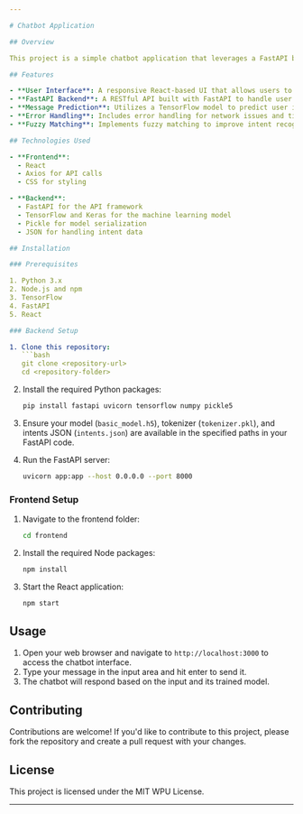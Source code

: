 ```yaml
---

# Chatbot Application

## Overview

This project is a simple chatbot application that leverages a FastAPI backend and a React frontend. The chatbot uses a machine learning model to provide responses based on user input, and it features a user-friendly interface for interaction.

## Features

- **User Interface**: A responsive React-based UI that allows users to send messages and receive responses from the chatbot.
- **FastAPI Backend**: A RESTful API built with FastAPI to handle user requests and respond with appropriate messages based on a trained machine learning model.
- **Message Prediction**: Utilizes a TensorFlow model to predict user intents and generate appropriate responses.
- **Error Handling**: Includes error handling for network issues and timeout scenarios.
- **Fuzzy Matching**: Implements fuzzy matching to improve intent recognition and response accuracy.

## Technologies Used

- **Frontend**: 
  - React
  - Axios for API calls
  - CSS for styling

- **Backend**:
  - FastAPI for the API framework
  - TensorFlow and Keras for the machine learning model
  - Pickle for model serialization
  - JSON for handling intent data

## Installation

### Prerequisites

1. Python 3.x
2. Node.js and npm
3. TensorFlow
4. FastAPI
5. React

### Backend Setup

1. Clone this repository:
   ```bash
   git clone <repository-url>
   cd <repository-folder>
   ```

2. Install the required Python packages:
   ```bash
   pip install fastapi uvicorn tensorflow numpy pickle5
   ```

3. Ensure your model (`basic_model.h5`), tokenizer (`tokenizer.pkl`), and intents JSON (`intents.json`) are available in the specified paths in your FastAPI code.

4. Run the FastAPI server:
   ```bash
   uvicorn app:app --host 0.0.0.0 --port 8000
   ```

### Frontend Setup

1. Navigate to the frontend folder:
   ```bash
   cd frontend
   ```

2. Install the required Node packages:
   ```bash
   npm install
   ```

3. Start the React application:
   ```bash
   npm start
   ```

## Usage

1. Open your web browser and navigate to `http://localhost:3000` to access the chatbot interface.
2. Type your message in the input area and hit enter to send it.
3. The chatbot will respond based on the input and its trained model.

## Contributing

Contributions are welcome! If you'd like to contribute to this project, please fork the repository and create a pull request with your changes.

## License

This project is licensed under the MIT WPU License.

---
```


